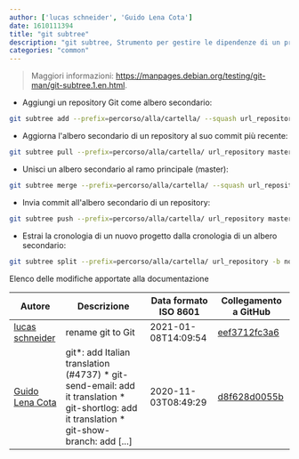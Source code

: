 ```yaml
---
author: ['lucas schneider', 'Guido Lena Cota']
date: 1610111394
title: "git subtree"
description: "git subtree, Strumento per gestire le dipendenze di un progetto come progetti secondari."
categories: "common"
---
```

> Maggiori informazioni: <https://manpages.debian.org/testing/git-man/git-subtree.1.en.html>.

- Aggiungi un repository Git come albero secondario:

```bash
git subtree add --prefix=percorso/alla/cartella/ --squash url_repository master
```

- Aggiorna l'albero secondario di un repository al suo commit più recente:

```bash
git subtree pull --prefix=percorso/alla/cartella/ url_repository master
```

- Unisci un albero secondario al ramo principale (master):

```bash
git subtree merge --prefix=percorso/alla/cartella/ --squash url_repository master
```

- Invia commit all'albero secondario di un repository:

```bash
git subtree push --prefix=percorso/alla/cartella/ url_repository master
```

- Estrai la cronologia di un nuovo progetto dalla cronologia di un albero secondario:

```bash
git subtree split --prefix=percorso/alla/cartella/ url_repository -b nome_ramo
```
Elenco delle modifiche apportate alla documentazione


Autore | Descrizione | Data formato ISO 8601 | Collegamento a GitHub
------|-----|-----|-----
[lucas schneider](mailto:casdpa@gmail.com) | rename git to Git | 2021-01-08T14:09:54 | [eef3712fc3a6](https://github.com/tldr-pages/tldr/commit/eef3712fc3a6a3774384b2e4ed934583c8349d75)
[Guido Lena Cota](mailto:guido.lenacota@gmail.com) | git*: add Italian translation (#4737) * git-send-email: add it translation * git-shortlog: add it translation * git-show-branch: add [...] | 2020-11-03T08:49:29 | [d8f628d0055b](https://github.com/tldr-pages/tldr/commit/d8f628d0055bff98d5d64a811ea6349dfe245116)

